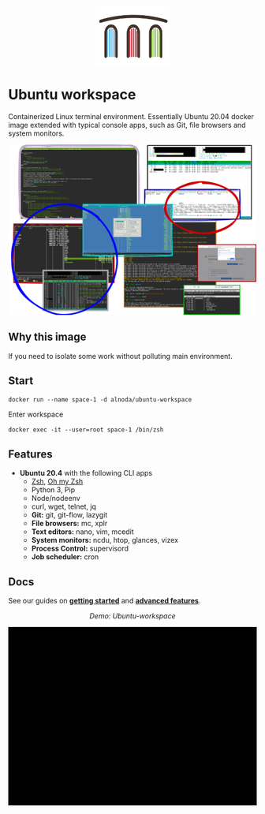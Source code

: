 <p align="center">
  <img src="../assets/Alnoda-logo.svg" alt="Alnoda logo" width="150">
</p>   

# Ubuntu workspace
Containerized Linux terminal environment. Essentially Ubuntu 20.04 docker image extended with typical console apps, such as Git, 
file browsers and system monitors.

![Workspace collage](img/ubuntu-wid-collage.png)

## Why this image

If you need to isolate some work without polluting main environment.

## Start

```
docker run --name space-1 -d alnoda/ubuntu-workspace
```

Enter workspace

```
docker exec -it --user=root space-1 /bin/zsh
```

## Features

- **Ubuntu 20.4** with the following CLI apps
    - [Zsh](https://www.zsh.org/), [Oh my Zsh](https://ohmyz.sh/)
    - Python 3, Pip 
    - Node/nodeenv
    - curl, wget, telnet, jq
    - **Git:** git, git-flow, lazygit 
    - **File browsers:** mc, xplr
    - **Text editors:** nano, vim, mcedit
    - **System monitors:** ncdu, htop, glances, vizex
    - **Process Control:** supervisord
    - **Job scheduler:** cron

## Docs
See our guides on [**getting started**](docs/getting-started.md) and [**advanced features**](docs/workspaces.md).


<div align="center" style="font-style: italic;">
    Demo: Ubuntu-workspace
</div>

![sen-demo](img/ubuntu-workspace.gif)



